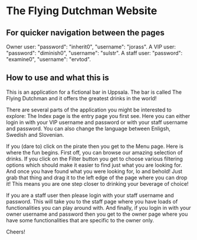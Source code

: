 # The Flying Dutchman Website

## For quicker navigation between the pages
Owner user: "password": "inherit0", "username": "jorass".
A VIP user: "password": "diminish0", "username": "sulstr".
A staff user: "password": "examine0", "username": "ervtod". 

## How to use and what this is
This is an application for a fictional bar in Uppsala. The bar is called 
The Flying Dutchman and it offers the greatest drinks in the world! 

There are several parts of the application you might be interested to explore:
The Index page is the entry page you first see. Here you can either login in 
with your VIP username and password or with your staff username and password. 
You can also change the language between Enligsh, Swedish and Slovenian. 

If you (dare to) click on the pirate then you get to the Menu page. Here is where
the fun begins. First off, you can browse our amazing selection of drinks. If you
click on the Filter button you get to choose various filtering options which should
make it easier to find just what you are looking for. And once you have found 
what you were looking for, lo and behold! Just grab that thing and drag it to the
left edge of the page where you can drop it! This means you are one step closer 
to drinking your beverage of choice! 

If you are a staff user then please login with your staff username and password. 
This will take you to the staff page where you have loads of functionalities you 
can play around with. And finally, if you login in with your owner username and password then you get 
to the owner page where you have some functionalities that are specific to the
owner only. 

Cheers! 

